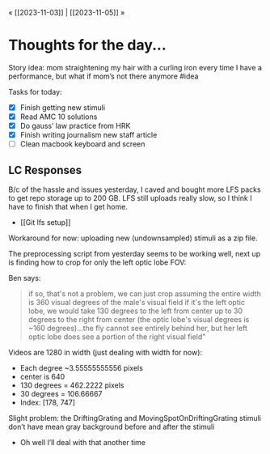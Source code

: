 « [[2023-11-03]] | [[2023-11-05]] » 
# Thoughts for the day...
Story idea: mom straightening my hair with a curling iron every time I have a performance, but what if mom’s not there anymore #idea

Tasks for today:
- [x] Finish getting new stimuli
- [x] Read AMC 10 solutions
- [x] Do gauss’ law practice from HRK
- [x] Finish writing journalism new staff article
- [ ] Clean macbook keyboard and screen

## LC Responses
B/c of the hassle and issues yesterday, I caved and bought more LFS packs to get repo storage up to 200 GB. LFS still uploads really slow, so I think I have to finish that when I get home.
- [[Git lfs setup]]

Workaround for now: uploading new (undownsampled) stimuli as a zip file.

The preprocessing script from yesterday seems to be working well, next up is finding how to crop for only the left optic lobe FOV:

Ben says:
>if so, that's not a problem, we can just crop assuming the entire width is 360 visual degrees of the male's visual field
if it's the left optic lobe, we would take 130 degrees to the left from center up to 30 degrees to the right from center (the optic lobe's visual degrees is ~160 degrees)...the fly cannot see entirely behind her, but her left optic lobe does see a portion of the right visual field”

Videos are 1280 in width (just dealing with width for now):
- Each degree ~3.55555555556 pixels
- center is 640
- 130 degrees = 462.2222 pixels
- 30 degrees = 106.66667
- Index: [178, 747]

Slight problem: the DriftingGrating and MovingSpotOnDriftingGrating stimuli don’t have mean gray background before and after the stimuli
- Oh well I’ll deal with that another time